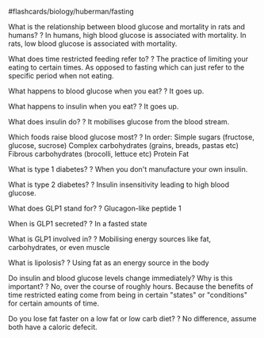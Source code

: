 #flashcards/biology/huberman/fasting

What is the relationship between blood glucose and mortality in rats and humans?
?
In humans, high blood glucose is associated with mortality.
In rats, low blood glucose is associated with mortality.
<!--SR:!2023-03-03,98,250-->

What does time restricted feeding refer to?
?
The practice of limiting your eating to certain times. As opposed to fasting which can just refer to the specific period when not eating.
<!--SR:!2023-07-28,186,250-->

What happens to blood glucose when you eat?
?
It goes up.
<!--SR:!2023-07-31,189,250-->

What happens to insulin when you eat?
?
It goes up.
<!--SR:!2023-04-06,121,250-->

What does insulin do?
?
It mobilises glucose from the blood stream.
<!--SR:!2023-03-25,113,250-->

Which foods raise blood glucose most?
?
In order:
Simple sugars (fructose, glucose, sucrose)
Complex carbohydrates (grains, breads, pastas etc)
Fibrous carbohydrates (brocolli, lettuce etc)
Protein
Fat
<!--SR:!2023-02-20,89,250-->

What is type 1 diabetes?
?
When you don't manufacture your own insulin.
<!--SR:!2023-03-08,101,250-->

What is type 2 diabetes?
?
Insulin insensitivity leading to high blood glucose.
<!--SR:!2023-02-12,76,210-->

What does GLP1 stand for?
?
Glucagon-like peptide 1
<!--SR:!2023-02-16,84,230-->

When is GLP1 secreted?
?
In a fasted state
<!--SR:!2023-03-17,108,250-->

What is GLP1 involved in?
?
Mobilising energy sources like fat, carbohydrates, or even muscle
<!--SR:!2023-01-29,58,210-->

What is lipolosis?
?
Using fat as an energy source in the body
<!--SR:!2023-03-22,110,250-->

Do insulin and blood glucose levels change immediately? Why is this important?
?
No, over the course of roughly hours. Because the benefits of time restricted eating come from being in certain "states" or "conditions" for certain amounts of time.
<!--SR:!2023-08-04,193,250-->

Do you lose fat faster on a low fat or low carb diet?
?
No difference, assume both have a caloric defecit.
<!--SR:!2023-03-10,103,250-->